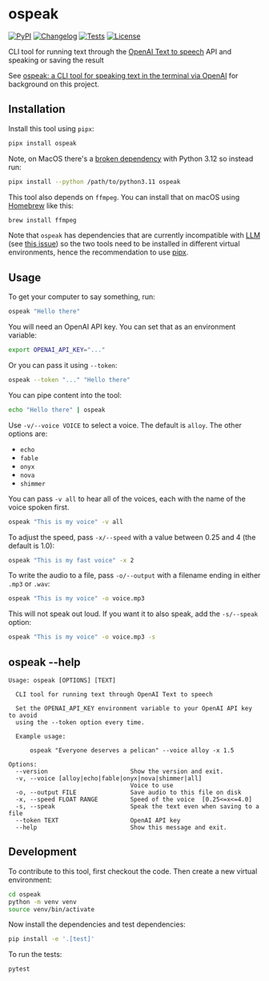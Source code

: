# ospeak

[![PyPI](https://img.shields.io/pypi/v/ospeak.svg)](https://pypi.org/project/ospeak/)
[![Changelog](https://img.shields.io/github/v/release/simonw/ospeak?include_prereleases&label=changelog)](https://github.com/simonw/ospeak/releases)
[![Tests](https://github.com/simonw/ospeak/workflows/Test/badge.svg)](https://github.com/simonw/ospeak/actions?query=workflow%3ATest)
[![License](https://img.shields.io/badge/license-Apache%202.0-blue.svg)](https://github.com/simonw/ospeak/blob/master/LICENSE)

CLI tool for running text through the [OpenAI Text to speech](https://platform.openai.com/docs/guides/text-to-speech) API and speaking or saving the result

See [ospeak: a CLI tool for speaking text in the terminal via OpenAI](https://simonwillison.net/2023/Nov/7/ospeak/) for background on this project.

## Installation

Install this tool using `pipx`:
```bash
pipx install ospeak
```
Note, on MacOS there's a [broken dependency](https://github.com/simonw/ospeak/issues/4) with Python 3.12 so instead run:
```bash 
pipx install --python /path/to/python3.11 ospeak
```

This tool also depends on `ffmpeg`. You can install that on macOS using [Homebrew](https://brew.sh/) like this:
```bash
brew install ffmpeg
```
Note that `ospeak` has dependencies that are currently incompatible with [LLM](https://llm.datasette.io) (see [this issue](https://github.com/simonw/llm/issues/325)) so the two tools need to be installed in different virtual environments, hence the recommendation to use [pipx](https://pypa.github.io/pipx/).

## Usage

To get your computer to say something, run:
```bash
ospeak "Hello there"
```
You will need an OpenAI API key. You can set that as an environment variable:
```bash
export OPENAI_API_KEY="..."
```
Or you can pass it using `--token`:
```bash
ospeak --token "..." "Hello there"
```
You can pipe content into the tool:
```bash
echo "Hello there" | ospeak
```
Use `-v/--voice VOICE` to select a voice. The default is `alloy`. The other options are:

- `echo`
- `fable`
- `onyx`
- `nova`
- `shimmer`

You can pass `-v all` to hear all of the voices, each with the name of the voice spoken first.
```bash
ospeak "This is my voice" -v all
```
To adjust the speed, pass `-x/--speed` with a value between 0.25 and 4 (the default is 1.0):
```bash
ospeak "This is my fast voice" -x 2
```
To write the audio to a file, pass `-o/--output` with a filename ending in either `.mp3` or `.wav`:
```bash
ospeak "This is my voice" -o voice.mp3
```
This will not speak out loud. If you want it to also speak, add the `-s/--speak` option:
```bash
ospeak "This is my voice" -o voice.mp3 -s
```
## ospeak --help

<!-- [[[cog
import cog
from ospeak import cli
from click.testing import CliRunner
runner = CliRunner()
result = runner.invoke(cli.cli, ["--help"])
help = result.output.replace("Usage: cli", "Usage: ospeak")
cog.out(
    "```\n{}\n```".format(help)
)
]]] -->
```
Usage: ospeak [OPTIONS] [TEXT]

  CLI tool for running text through OpenAI Text to speech

  Set the OPENAI_API_KEY environment variable to your OpenAI API key to avoid
  using the --token option every time.

  Example usage:

      ospeak "Everyone deserves a pelican" --voice alloy -x 1.5

Options:
  --version                       Show the version and exit.
  -v, --voice [alloy|echo|fable|onyx|nova|shimmer|all]
                                  Voice to use
  -o, --output FILE               Save audio to this file on disk
  -x, --speed FLOAT RANGE         Speed of the voice  [0.25<=x<=4.0]
  -s, --speak                     Speak the text even when saving to a file
  --token TEXT                    OpenAI API key
  --help                          Show this message and exit.

```
<!-- [[[end]]] -->

## Development

To contribute to this tool, first checkout the code. Then create a new virtual environment:
```bash
cd ospeak
python -m venv venv
source venv/bin/activate
```
Now install the dependencies and test dependencies:
```bash
pip install -e '.[test]'
```
To run the tests:
```bash
pytest
```
